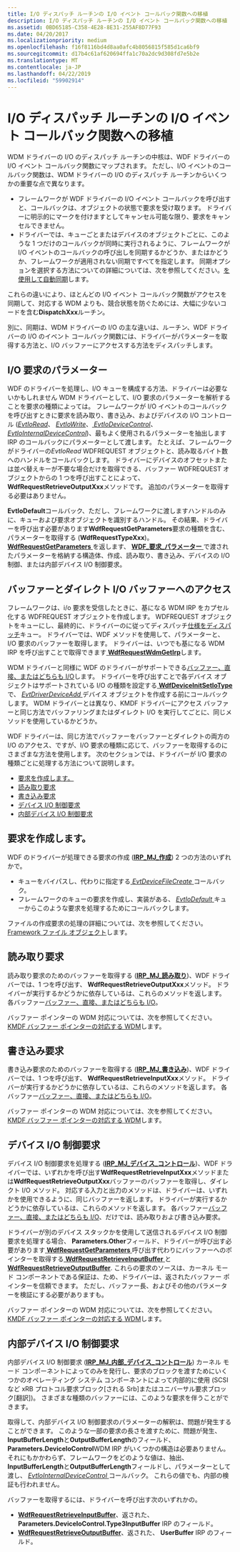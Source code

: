 ```yaml
---
title: I/O ディスパッチ ルーチンの I/O イベント コールバック関数への移植
description: I/O ディスパッチ ルーチンの I/O イベント コールバック関数への移植
ms.assetid: 0BD65185-C358-4E28-8E31-255AF8D77F93
ms.date: 04/20/2017
ms.localizationpriority: medium
ms.openlocfilehash: f16f8116bd4d8aa0afc4b8056815f585d1ca6bf9
ms.sourcegitcommit: d17b4c61af620694ffa1c70a2dc9d308fd7e5b2e
ms.translationtype: MT
ms.contentlocale: ja-JP
ms.lasthandoff: 04/22/2019
ms.locfileid: "59902914"
---
```

# <a name="porting-io-dispatch-routines-to-io-event-callback-functions"></a>I/O ディスパッチ ルーチンの I/O イベント コールバック関数への移植


WDM ドライバーの I/O のディスパッチ ルーチンの中核は、WDF ドライバーの I/O イベント コールバック関数にマップされます。 ただし、I/O イベントのコールバック関数は、WDM ドライバーの I/O のディスパッチ ルーチンからいくつかの重要な点で異なります。

-   フレームワークが WDF ドライバーの I/O イベント コールバックを呼び出すと、コールバックは、オブジェクトの状態で要求を受け取ります。 ドライバーに明示的にマークを付けますとしてキャンセル可能な限り、要求をキャンセルできません。
-   ドライバーでは、キューごとまたはデバイスのオブジェクトごとに、このような 1 つだけのコールバックが同時に実行されるように、フレームワークが I/O イベントのコールバックの呼び出しを同期するかどうか、またはかどうか、フレームワークが適用されない同期ですべてを指定します。 同期オプションを選択する方法についての詳細については、次を参照してください。[を使用して自動同期](using-automatic-synchronization.md)します。

これらの違いにより、ほとんどの I/O イベント コールバック関数がアクセスを同期して、対応する WDM よりも、競合状態を防ぐためには、大幅に少ないコードを含む**DispatchXxx**ルーチン。

別に、同期は、WDM ドライバーの I/O の主な違いは、ルーチン、WDF ドライバーの I/O のイベント コールバック関数には、ドライバーがパラメーターを取得する方法と、I/O バッファーにアクセスする方法をディスパッチします。

## <a name="parameters-for-io-requests"></a>I/O 要求のパラメーター


WDF のドライバーを処理し、I/O キューを構成する方法、ドライバーは必要ないかもしれません WDM ドライバーとして、I/O 要求のパラメーターを解析することを要求の種類によっては。 フレームワークが I/O イベントのコールバックを呼び出すときに要求を読み取り、書き込み、およびデバイスの I/O コントロール ([*EvtIoRead*](https://msdn.microsoft.com/library/windows/hardware/ff541776)、 [ *EvtIoWrite*](https://msdn.microsoft.com/library/windows/hardware/ff541813)、[ *EvtIoDeviceControl*](https://msdn.microsoft.com/library/windows/hardware/ff541758)、 [ *EvtIoInternalDeviceControl*](https://msdn.microsoft.com/library/windows/hardware/ff541768))、最もよく使用されるパラメーターを抽出しますIRP のコールバックにパラメーターとして渡します。 たとえば、フレームワークがドライバーの*EvtIoRead* WDFREQUEST オブジェクトと、読み取るバイト数へのハンドルをコールバックします。 ドライバーにデバイスのオフセットまたは並べ替えキーが不要な場合だけを取得できる、バッファー WDFREQUEST オブジェクトからの 1 つを呼び出すことによって、 **WdfRequestRetrieveOutputXxx**メソッドです。 追加のパラメーターを取得する必要はありません。

**EvtIoDefault**コールバック、ただし、フレームワークに渡しますハンドルのみに、キューおよび要求オブジェクトを識別するハンドル。 その結果、ドライバーを呼び出す必要があります**WdfRequestGetParameters**要求の種類を含む、パラメーターを取得する (**WdfRequestTypeXxx**)。 [**WdfRequestGetParameters** ](https://msdn.microsoft.com/library/windows/hardware/ff549969)を返します、 [ **WDF\_要求\_パラメーター** ](https://msdn.microsoft.com/library/windows/hardware/ff552472)で渡されたパラメーターを格納する構造体、作成、読み取り、書き込み、デバイスの I/O 制御、または内部デバイス I/O 制御要求。

## <a name="access-to-buffers-for-buffered-and-direct-io"></a>バッファーとダイレクト I/O バッファーへのアクセス


フレームワークは、i/o 要求を受信したときに、基になる WDM IRP をカプセル化する WDFREQUEST オブジェクトを作成します。 WDFREQUEST オブジェクトをキューにし、最終的に、ドライバーのに従ってディスパッチ[仕様をディスパッチ](dispatching-methods-for-i-o-requests.md)キュー。 ドライバーでは、WDF メソッドを使用して、パラメーターと、I/O 要求のバッファーを取得します。 ドライバーは、いつでも基になる WDM IRP を呼び出すことで取得できます[ **WdfRequestWdmGetIrp**](https://msdn.microsoft.com/library/windows/hardware/ff550037)します。

WDM ドライバーと同様に WDF のドライバーがサポートできる[バッファー、直接、またはどちらも I/O](https://msdn.microsoft.com/library/windows/hardware/ff540701)します。 ドライバーを呼び出すことで各デバイス オブジェクトはサポートされている I/O の種類を設定する[ **WdfDeviceInitSetIoType** ](https://msdn.microsoft.com/library/windows/hardware/ff546128)で、 [ *EvtDriverDeviceAdd* ](https://msdn.microsoft.com/library/windows/hardware/ff541693)デバイス オブジェクトを作成する前にコールバックします。 WDM ドライバーとは異なり、KMDF ドライバーにアクセス バッファーと同じ方法でバッファリングまたはダイレクト I/O を実行してごとに、同じメソッドを使用しているかどうか。

WDF ドライバーは、同じ方法でバッファーをバッファーとダイレクトの両方の I/O のアクセス、ですが、I/O 要求の種類に応じて、バッファーを取得するのにさまざまな方法を使用します。 次のセクションでは、ドライバーが I/O 要求の種類ごとに処理する方法について説明します。

-   [要求を作成します。](#create-requests)
-   [読み取り要求](#read-requests)
-   [書き込み要求](#write-requests)
-   [デバイス I/O 制御要求](#device-io-control-requests)
-   [内部デバイス I/O 制御要求](#internal-device-io-control-requests)

## <a name="create-requests"></a>要求を作成します。


WDF のドライバーが処理できる要求の作成 ([**IRP\_MJ\_作成**](https://msdn.microsoft.com/library/windows/hardware/ff550729)) 2 つの方法のいずれかで。

-   キューをバイパスし、代わりに指定する[ *EvtDeviceFileCreate* ](https://msdn.microsoft.com/library/windows/hardware/ff540868)コールバック。
-   フレームワークのキューの要求を作成し、実装がある、 [ *EvtIoDefault* ](https://msdn.microsoft.com/library/windows/hardware/ff541757)キューからこのような要求を処理するためにコールバックします。

ファイルの作成要求の処理の詳細については、次を参照してください。 [Framework ファイル オブジェクト](framework-file-objects.md#creating-or-opening-a-file)します。

## <a name="read-requests"></a>読み取り要求


読み取り要求のためのバッファーを取得する ([**IRP\_MJ\_読み取り**](https://msdn.microsoft.com/library/windows/hardware/ff550794))、WDF ドライバーでは、1 つを呼び出す、 **WdfRequestRetrieveOutputXxx**メソッド。 ドライバーが実行するかどうかに依存しているは、これらのメソッドを返します。 各バッファー[バッファー、直接、またはどちらも I/O](https://msdn.microsoft.com/library/windows/hardware/ff540701)。

バッファー ポインターの WDM 対応については、次を参照してください。 [KMDF バッファー ポインターの対応する WDM](wdm-equivalents-for-kmdf-buffer-pointers.md#read)します。

## <a name="write-requests"></a>書き込み要求


書き込み要求のためのバッファーを取得する ([**IRP\_MJ\_書き込み**](https://msdn.microsoft.com/library/windows/hardware/ff550819))、WDF ドライバーでは、1 つを呼び出す、 **WdfRequestRetrieveInputXxx**メソッド。 ドライバーが実行するかどうかに依存しているは、これらのメソッドを返します。 各バッファー[バッファー、直接、またはどちらも I/O](https://msdn.microsoft.com/library/windows/hardware/ff540701)。

バッファー ポインターの WDM 対応については、次を参照してください。 [KMDF バッファー ポインターの対応する WDM](wdm-equivalents-for-kmdf-buffer-pointers.md#write)します。

## <a name="device-io-control-requests"></a>デバイス I/O 制御要求


デバイス I/O 制御要求を処理する ([**IRP\_MJ\_デバイス\_コントロール**](https://msdn.microsoft.com/library/windows/hardware/ff550744))、WDF ドライバーでは、いずれかを呼び出す**WdfRequestRetrieveInputXxx**メソッドまたは**WdfRequestRetrieveOutputXxx**バッファーのバッファーを取得し、ダイレクト I/O メソッド。 対応する入力と出力のメソッドは、ドライバーは、いずれかを使用できるように、同じバッファーを返します。 ドライバーが実行するかどうかに依存しているは、これらのメソッドを返します。 各バッファー[バッファー、直接、またはどちらも I/O](https://msdn.microsoft.com/library/windows/hardware/ff540701)、だけでは、読み取りおよび書き込み要求。

ドライバーが別のデバイス スタックかを使用して送信されるデバイス I/O 制御要求を処理する場合、 **Parameters.Other**フィールド、ドライバーが呼び出す必要があります[ **WdfRequestGetParameters** ](https://msdn.microsoft.com/library/windows/hardware/ff549969)呼び出す代わりにバッファーへのポインターを取得する[ **WdfRequestRetrieveInputBuffer** ](https://msdn.microsoft.com/library/windows/hardware/ff550014)と[ **WdfRequestRetrieveOutputBuffer**](https://msdn.microsoft.com/library/windows/hardware/ff550018). これらの要求のソースは、カーネル モード コンポーネントである保証は、ため、ドライバーは、返されたバッファー ポインターを信頼できます。 ただし、バッファー長、およびその他のパラメーターを検証にする必要がありますも。

バッファー ポインターの WDM 対応については、次を参照してください。 [KMDF バッファー ポインターの対応する WDM](wdm-equivalents-for-kmdf-buffer-pointers.md#device-control)します。

## <a name="internal-device-io-control-requests"></a>内部デバイス I/O 制御要求


内部デバイス I/O 制御要求 ([**IRP\_MJ\_内部\_デバイス\_コントロール**](https://msdn.microsoft.com/library/windows/hardware/ff550766)) カーネル モード コンポーネントによってのみを発行し、要求のブロックを渡すためにいくつかのオペレーティング システム コンポーネントによって内部的に使用 (SCSI など xRB プロトコル要求ブロック\[される Srb\]またはユニバーサル要求ブロック\[翻訳\])。 さまざまな種類のバッファーには、このような要求を伴うことができます。

取得して、内部デバイス I/O 制御要求のパラメーターの解釈は、問題が発生することができます。 このような一部の要求の長さを渡すために、問題が発生、 **InputBufferLength**と**OutputBufferLength**のフィールド、 **Parameters.DeviceIoControl**WDM IRP がいくつかの構造は必要ありません。 それにもかかわらず、フレームワークをどのような値は、抽出、 **InputBufferLength**と**OutputBufferLength**フィールドし、パラメーターとして渡し、 [ *EvtIoInternalDeviceControl* ](https://msdn.microsoft.com/library/windows/hardware/ff541768)コールバック。 これらの値でも、内部の検証も行われません。

バッファーを取得するには、ドライバーを呼び出す次のいずれかの。

-   [**WdfRequestRetrieveInputBuffer**](https://msdn.microsoft.com/library/windows/hardware/ff550014)、返された、 **Parameters.DeviceIoControl.Type3InputBuffer** IRP のフィールド。
-   [**WdfRequestRetrieveOutputBuffer**](https://msdn.microsoft.com/library/windows/hardware/ff550018)、返された、 **UserBuffer** IRP のフィールド。

 

 





